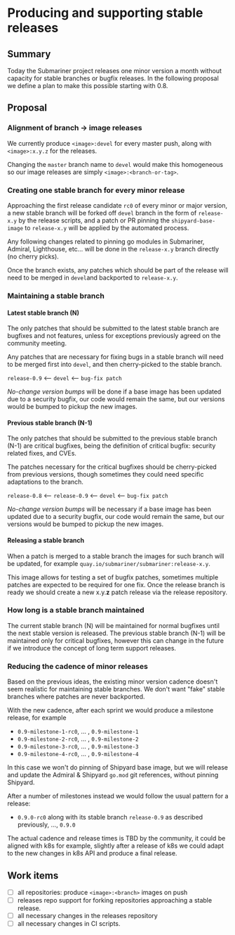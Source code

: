 # Producing and supporting stable releases

## Summary

Today the Submariner project releases one minor version a month without capacity
for stable branches or bugfix releases. In the following proposal we define a plan
to make this possible starting with 0.8.

## Proposal

### Alignment of branch -> image releases

We currently produce `<image>:devel` for every master push, along with `<image>:x.y.z` for
the releases.

Changing the `master` branch name to `devel` would make this homogeneous so our image releases
are simply `<image>:<branch-or-tag>`.

### Creating one stable branch for every minor release

Approaching the first release candidate `rc0` of every minor or major version, a new stable
branch will be forked off `devel` branch in the form of `release-x.y` by the release scripts,
and a patch or PR pinning the `shipyard-base-image` to `release-x.y` will be applied by the
automated process.

Any following changes related to pinning go modules in Submariner, Admiral, Lighthouse, etc...
will be done in the `release-x.y` branch directly (no cherry picks).

Once the branch exists, any patches which should be part of the release will need to be
merged in `devel`and backported to `release-x.y`.

### Maintaining a stable branch

#### Latest stable branch (N)

The only patches that should be submitted to the latest stable branch are
bugfixes and not features, unless for exceptions previously agreed on the
community meeting.

Any patches that are necessary for fixing bugs in a stable branch will
need to be merged first into `devel`, and then cherry-picked to the stable
branch.

`release-0.9` <-- `devel` <-- `bug-fix patch`

*No-change version bumps* will be done if a base image has been updated
due to a security bugfix, our code would remain the same, but our versions
would be bumped to pickup the new images.

#### Previous stable branch (N-1)

The only patches that should be submitted to the previous stable branch (N-1)
are critical bugfixes, being the definition of critical bugfix: security
related fixes, and CVEs.

The patches necessary for the critical bugfixes should be cherry-picked from
previous  versions, though sometimes they could need specific adaptations
to the branch.

`release-0.8`  <-- `release-0.9` <-- `devel` <-- `bug-fix patch`

*No-change version bumps* will be necessary if a base image has been updated
due to a security bugfix, our code would remain the same, but our versions
would be bumped to pickup the new images.

#### Releasing a stable branch

When a patch is merged to a stable branch the images for such branch will be updated, for
example `quay.io/submariner/submariner:release-x.y`.

This image allows for testing a set of bugfix patches, sometimes multiple patches are expected
to be required for one fix. Once the release branch is ready we should create a new x.y.**z**
patch release via the release repository.

### How long is a stable branch maintained

The current stable branch (N) will be maintained for normal bugfixes until
the next stable version is released. The previous stable branch (N-1) will be
maintained only for critical bugfixes, however this can change in the future if
we introduce the concept of long term support releases.

### Reducing the cadence of minor releases

Based on the previous ideas, the existing minor version cadence doesn't seem realistic
for maintaining stable branches. We don't want "fake" stable branches where patches
are never backported.

With the new cadence, after each sprint we would produce a milestone release,
for example

* `0.9-milestone-1-rc0`, ... , `0.9-milestone-1`
* `0.9-milestone-2-rc0`, ... , `0.9-milestone-2`
* `0.9-milestone-3-rc0`, ... , `0.9-milestone-3`
* `0.9-milestone-4-rc0`, ... , `0.9-milestone-4`

In this case we won't do pinning of Shipyard base image, but we will release and update
the Admiral & Shipyard `go.mod` git references, without pinning Shipyard.

After a number of milestones instead we would follow the usual pattern for a release:

* `0.9.0-rc0` along with its stable branch `release-0.9` as described
  previously, ..., `0.9.0`

The actual cadence and release times is TBD by the community, it could be aligned with
k8s for example, slightly after a release of k8s we could adapt to the new changes
in k8s API and produce a final release.

## Work items

* [ ] all repositories: produce `<image>:<branch>` images on push
* [ ] releases repo support for forking repositories approaching a stable release.
* [ ] all necessary changes in the releases repository
* [ ] all necessary changes in CI scripts.
